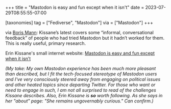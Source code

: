+++
title = "Mastodon is easy and fun except when it isn't"
date = 2023-07-29T08:55:55-07:00

[taxonomies]
tag = ["Fediverse", "Mastodon"]
via = ["Mastodon"]
+++

via [Boris Mann](https://cosocial.ca/@boris/110795171613918231): Kissane’s latest covers some “informal, conversational feedback” of people who had tried Mastodon but it hadn’t worked for them. This is really useful, primary research.

<!-- more -->

Erin Kissane's small internet website: [Mastodon is easy and fun except when it isn’t](https://erinkissane.com/mastodon-is-easy-and-fun-except-when-it-isnt)

_(My take: My own Mastodon experience has been much more pleasant than described, but I fit the tech-focused stereotype of Mastodon users and I've very consciously steered away from engaging on political issues and other heated topics since departing Twitter. For those who want or need to engage in such, I am not all surprised to read of the challenges Kissane describes. Also, Erin Kissane is **so** worth following. As she says in her "about" page: "She remains ungovernably curious." Can confirm.)_
